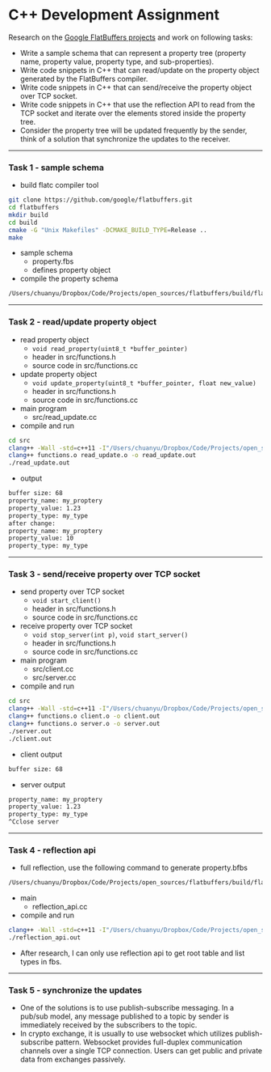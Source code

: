 # C++ Development Assignment

Research on the [Google FlatBuffers projects](https://google.github.io/flatbuffers/) and work on following tasks:

- Write a sample schema that can represent a property tree (property name, property value, property type, and sub-properties).
- Write code snippets in C++ that can read/update on the property object generated by the FlatBuffers compiler.
- Write code snippets in C++ that can send/receive the property object over TCP socket.
- Write code snippets in C++ that use the reflection API to read from the TCP socket and iterate over the elements stored inside the property tree.
- Consider the property tree will be updated frequently by the sender, think of a solution that synchronize the updates to the receiver.

---

### Task 1 - sample schema
- build flatc compiler tool
```bash
git clone https://github.com/google/flatbuffers.git
cd flatbuffers
mkdir build
cd build
cmake -G "Unix Makefiles" -DCMAKE_BUILD_TYPE=Release ..
make
```
- sample schema
    - property.fbs
    - defines property object
- compile the property schema
```bash
/Users/chuanyu/Dropbox/Code/Projects/open_sources/flatbuffers/build/flatc --gen-mutable --cpp property.fbs
```

---

### Task 2 - read/update property object
- read property object
    - `void read_property(uint8_t *buffer_pointer)` 
    - header in src/functions.h
    - source code in src/functions.cc
- update property object
    - `void update_property(uint8_t *buffer_pointer, float new_value)` 
    - header in src/functions.h
    - source code in src/functions.cc
- main program
    - src/read_update.cc
- compile and run
```bash
cd src
clang++ -Wall -std=c++11 -I"/Users/chuanyu/Dropbox/Code/Projects/open_sources/flatbuffers/include/" -c read_update.cc functions.cc
clang++ functions.o read_update.o -o read_update.out
./read_update.out
```
- output
```bash
buffer size: 68
property_name: my_proptery
property_value: 1.23
property_type: my_type
after change:
property_name: my_proptery
property_value: 10
property_type: my_type
```

---

### Task 3 - send/receive property over TCP socket
- send property over TCP socket
    - `void start_client()` 
    - header in src/functions.h
    - source code in src/functions.cc
- receive property over TCP socket
    - `void stop_server(int p)`, `void start_server()` 
    - header in src/functions.h
    - source code in src/functions.cc
- main program
    - src/client.cc
    - src/server.cc
- compile and run
```bash
cd src
clang++ -Wall -std=c++11 -I"/Users/chuanyu/Dropbox/Code/Projects/open_sources/flatbuffers/include/" -c server.cc client.cc functions.cc
clang++ functions.o client.o -o client.out
clang++ functions.o server.o -o server.out
./server.out
./client.out
```
- client output
```bash
buffer size: 68
```
- server output
```bash
property_name: my_proptery
property_value: 1.23
property_type: my_type
^Cclose server
```

---

### Task 4 - reflection api
- full reflection, use the following command to generate property.bfbs
```bash
/Users/chuanyu/Dropbox/Code/Projects/open_sources/flatbuffers/build/flatc -b --schema /Users/chuanyu/Dropbox/Code/Projects/open_sources/flatbuffers/reflection/reflection.fbs property.fbs 
```
- main
    - reflection_api.cc
- compile and run
```bash
clang++ -Wall -std=c++11 -I"/Users/chuanyu/Dropbox/Code/Projects/open_sources/flatbuffers/include/" reflection_api.cc functions.cc /Users/chuanyu/Dropbox/Code/Projects/open_sources/flatbuffers/src/util.cpp -o reflection_api.out
./reflection_api.out
```
- After research, I can only use reflection api to get root table and list types in fbs.

---

### Task 5 - synchronize the updates
- One of the solutions is to use publish-subscribe messaging. In a pub/sub model, any message published to a topic by sender is immediately received by the subscribers to the topic. 
- In crypto exchange, it is usually to use websocket which utilizes publish-subscribe pattern. Websocket provides full-duplex communication channels over a single TCP connection. Users can get public and private data from exchanges passively.